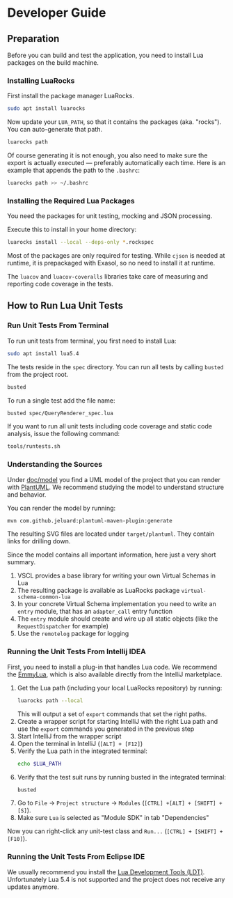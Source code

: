 # Developer Guide

## Preparation

Before you can build and test the application, you need to install Lua packages on the build machine.

### Installing LuaRocks

First install the package manager LuaRocks.

```bash
sudo apt install luarocks
```

Now update your `LUA_PATH`, so that it contains the packages (aka. "rocks"). You can auto-generate that path.

```bash
luarocks path
```

Of course generating it is not enough, you also need to make sure the export is actually executed &mdash; preferably automatically each time. Here is an example that appends the path to the `.bashrc`:

```bash
luarocks path >> ~/.bashrc
```

### Installing the Required Lua Packages

You need the packages for unit testing, mocking and JSON processing.

Execute this to install in your home directory:

```bash
luarocks install --local --deps-only *.rockspec
```

Most of the packages are only required for testing. While `cjson` is needed at runtime, it is prepackaged with Exasol, so no need to install it at runtime.

The `luacov` and `luacov-coveralls` libraries take care of measuring and reporting code coverage in the tests.

## How to Run Lua Unit Tests

### Run Unit Tests From Terminal

To run unit tests from terminal, you first need to install Lua:

```bash
sudo apt install lua5.4
```

The tests reside in the `spec` directory. You can run all tests by calling `busted` from the project root.

```bash
busted
```

To run a single test add the file name:

```bash
busted spec/QueryRenderer_spec.lua 
```

If you want to run all unit tests including code coverage and static code analysis, issue the following command:

```bash
tools/runtests.sh
```
### Understanding the Sources

Under [doc/model](../model) you find a UML model of the project that you can render with [PlantUML](https://plantuml.com/). We recommend studying the model to understand structure and behavior.

You can render the model by running:

```bash
mvn com.github.jeluard:plantuml-maven-plugin:generate
```

The resulting SVG files are located under `target/plantuml`. They contain links for drilling down.

Since the model contains all important information, here just a very short summary.

1. VSCL provides a base library for writing your own Virtual Schemas in Lua
1. The resulting package is available as LuaRocks package `virtual-schema-common-lua`
1. In your concrete Virtual Schema implementation you need to write an `entry` module, that has an `adapter_call` entry function
1. The `entry` module should create and wire up all static objects (like the `RequestDispatcher` for example)
1. Use the `remotelog` package for logging

### Running the Unit Tests From Intellij IDEA

First, you need to install a plug-in that handles Lua code. We recommend the [EmmyLua](https://github.com/EmmyLua/IntelliJ-EmmyLua), which is also available directly from the IntelliJ marketplace. 

1. Get the Lua path (including your local LuaRocks repository) by running:
    ```bash
    luarocks path --local
    ```
   This will output a set of `export` commands that set the right paths.
2. Create a wrapper script for starting IntelliJ with the right Lua path and use the `export` commands you generated in the previous step
3. Start IntelliJ from the wrapper script
4. Open the terminal in IntelliJ (`[ALT] + [F12]`)
5. Verify the Lua path in the integrated terminal:
    ```bash
    echo $LUA_PATH
    ```
6. Verify that the test suit runs by running busted in the integrated terminal:
   ```bash
   busted
   ```
8. Go to `File` &rarr; `Project structure` &rarr; `Modules` (`[CTRL] +[ALT] + [SHIFT] + [S]`).
9. Make sure `Lua` is selected as "Module SDK" in tab "Dependencies"
  
Now you can right-click any unit-test class and `Run...` (`[CTRL] + [SHIFT] + [F10]`).

### Running the Unit Tests From Eclipse IDE

We usually recommend you install the [Lua Development Tools (LDT)](https://www.eclipse.org/ldt/). Unfortunately Lua 5.4 is not supported and the project does not receive any updates anymore.